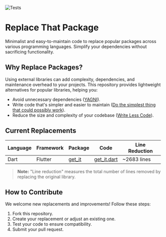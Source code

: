 ![Tests](https://github.com/kelvinwieth/replace_that_package/actions/workflows/tests.yaml/badge.svg)

# Replace That Package

Minimalist and easy-to-maintain code to replace popular packages across various programming languages. Simplify your dependencies without sacrificing functionality.

## Why Replace Packages?

Using external libraries can add complexity, dependencies, and maintenance overhead to your projects. This repository provides lightweight alternatives for popular libraries, helping you:

- Avoid unnecessary dependencies ([YAGNI](https://en.wikipedia.org/wiki/You_aren%27t_gonna_need_it)).
- Write code that's simpler and easier to maintain ([Do the simplest thing that could possibly work](https://ronjeffries.com/xprog/articles/practices/pracsimplest/)).
- Reduce the size and complexity of your codebase ([Write Less Code](https://mokacoding.com/blog/write-less-code/)).

## Current Replacements

| Language | Framework | Package                                   | Code                                         | Line Reduction |
| -------- | --------- | ----------------------------------------- | -------------------------------------------- | -------------- |
| Dart     | Flutter   | [get_it](https://pub.dev/packages/get_it) | [get_it.dart](replacements/dart/get_it.dart) | ~2683 lines    |

> **Note:** "Line reduction" measures the total number of lines removed by replacing the original library.

## How to Contribute

We welcome new replacements and improvements! Follow these steps:

1. Fork this repository.
2. Create your replacement or adjust an existing one.
3. Test your code to ensure compatibility.
4. Submit your pull request.
